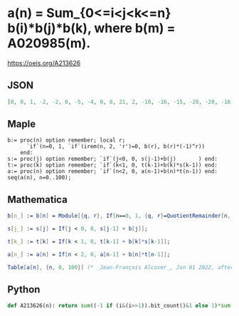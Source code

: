 # a\(n\) \= Sum\_\{0<\=i<j<k<\=n\} b\(i\)\*b\(j\)\*b\(k\), where b\(m\) \= A020985\(m\)\.
https://oeis.org/A213626
## JSON
```JSON
[0, 0, 1, -2, -2, 0, -5, -4, 0, 8, 21, 2, -10, -16, -15, -20, -20, -16, -7, -22, -14, 0, -21, -8, -28, -40, -45, -46, -42, -32, -49, -40, -24, 0, 33, -10, 22, 64, 11, 52, 104, 168, 245, 154, 78, 16, 65, 4, -44, -80, -105, -90, -114, -128, -123, -136, -132, -120]
```
## Maple
```Maple
b:= proc(n) option remember; local r;
      `if`(n=0, 1, `if`(irem(n, 2, 'r')=0, b(r), b(r)*(-1)^r))
    end:
s:= proc(j) option remember; `if`(j<0, 0, s(j-1)+b(j)       ) end:
t:= proc(k) option remember; `if`(k<1, 0, t(k-1)+b(k)*s(k-1)) end:
a:= proc(n) option remember; `if`(n<2, 0, a(n-1)+b(n)*t(n-1)) end:
seq(a(n), n=0..100);
```
## Mathematica
```Mathematica
b[n_] := b[n] = Module[{q, r}, If[n==0, 1, {q, r}=QuotientRemainder[n, 2]; If[r == 0, b[q], b[q]*(-1)^q]]];
```
```Mathematica
s[j_] := s[j] = If[j < 0, 0, s[j-1] + b[j]];
```
```Mathematica
t[k_] := t[k] = If[k < 1, 0, t[k-1] + b[k]*s[k-1]];
```
```Mathematica
a[n_] := a[n] = If[n < 2, 0, a[n-1] + b[n]*t[n-1]];
```
```Mathematica
Table[a[n], {n, 0, 100}] (* _Jean-François Alcover_, Jun 01 2022, after _Alois P. Heinz_ *)
```
## Python
```Python
def A213626(n): return sum((-1 if (i&(i>>1)).bit_count()&1 else 1)*sum((-1 if (j&(j>>1)).bit_count()&1 else 1)*sum(-1 if (k&(k>>1)).bit_count()&1 else 1 for k in range(j+1,n+1)) for j in range(i+1,n+1)) for i in range(n+1)) # _Chai Wah Wu_, Feb 12 2023
```
